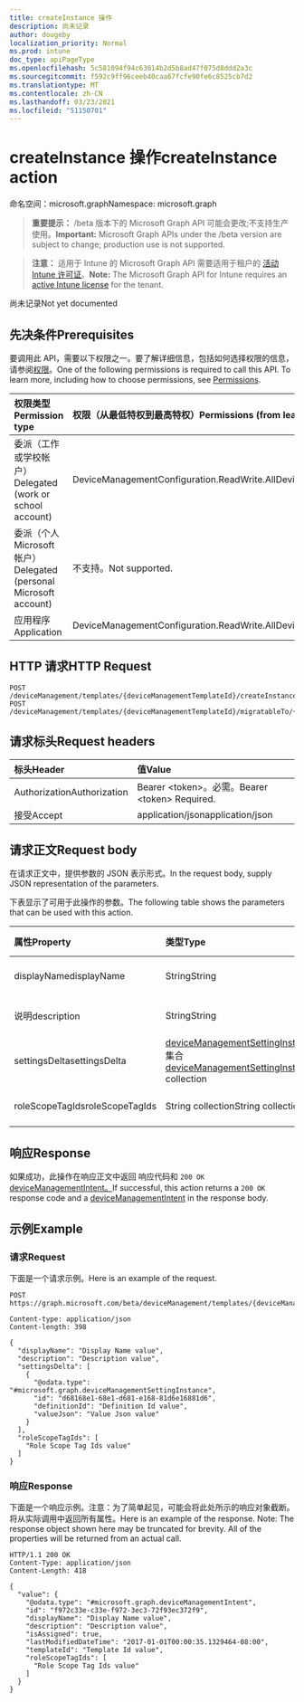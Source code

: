 ```yaml
---
title: createInstance 操作
description: 尚未记录
author: dougeby
localization_priority: Normal
ms.prod: intune
doc_type: apiPageType
ms.openlocfilehash: 5c581094f94c63014b2d5b8ad47f075d8ddd2a3c
ms.sourcegitcommit: f592c9ff96ceeb40caa67fcfe90fe6c8525cb7d2
ms.translationtype: MT
ms.contentlocale: zh-CN
ms.lasthandoff: 03/23/2021
ms.locfileid: "51150701"
---
```

# <a name="createinstance-action"></a><span data-ttu-id="49be6-103">createInstance 操作</span><span class="sxs-lookup"><span data-stu-id="49be6-103">createInstance action</span></span>

<span data-ttu-id="49be6-104">命名空间：microsoft.graph</span><span class="sxs-lookup"><span data-stu-id="49be6-104">Namespace: microsoft.graph</span></span>

> <span data-ttu-id="49be6-105">**重要提示：** /beta 版本下的 Microsoft Graph API 可能会更改;不支持生产使用。</span><span class="sxs-lookup"><span data-stu-id="49be6-105">**Important:** Microsoft Graph APIs under the /beta version are subject to change; production use is not supported.</span></span>

> <span data-ttu-id="49be6-106">**注意：** 适用于 Intune 的 Microsoft Graph API 需要适用于租户的 [活动 Intune 许可证](https://go.microsoft.com/fwlink/?linkid=839381)。</span><span class="sxs-lookup"><span data-stu-id="49be6-106">**Note:** The Microsoft Graph API for Intune requires an [active Intune license](https://go.microsoft.com/fwlink/?linkid=839381) for the tenant.</span></span>

<span data-ttu-id="49be6-107">尚未记录</span><span class="sxs-lookup"><span data-stu-id="49be6-107">Not yet documented</span></span>

## <a name="prerequisites"></a><span data-ttu-id="49be6-108">先决条件</span><span class="sxs-lookup"><span data-stu-id="49be6-108">Prerequisites</span></span>
<span data-ttu-id="49be6-p101">要调用此 API，需要以下权限之一。要了解详细信息，包括如何选择权限的信息，请参阅[权限](/graph/permissions-reference)。</span><span class="sxs-lookup"><span data-stu-id="49be6-p101">One of the following permissions is required to call this API. To learn more, including how to choose permissions, see [Permissions](/graph/permissions-reference).</span></span>

|<span data-ttu-id="49be6-111">权限类型</span><span class="sxs-lookup"><span data-stu-id="49be6-111">Permission type</span></span>|<span data-ttu-id="49be6-112">权限（从最低特权到最高特权）</span><span class="sxs-lookup"><span data-stu-id="49be6-112">Permissions (from least to most privileged)</span></span>|
|:---|:---|
|<span data-ttu-id="49be6-113">委派（工作或学校帐户）</span><span class="sxs-lookup"><span data-stu-id="49be6-113">Delegated (work or school account)</span></span>|<span data-ttu-id="49be6-114">DeviceManagementConfiguration.ReadWrite.All</span><span class="sxs-lookup"><span data-stu-id="49be6-114">DeviceManagementConfiguration.ReadWrite.All</span></span>|
|<span data-ttu-id="49be6-115">委派（个人 Microsoft 帐户）</span><span class="sxs-lookup"><span data-stu-id="49be6-115">Delegated (personal Microsoft account)</span></span>|<span data-ttu-id="49be6-116">不支持。</span><span class="sxs-lookup"><span data-stu-id="49be6-116">Not supported.</span></span>|
|<span data-ttu-id="49be6-117">应用程序</span><span class="sxs-lookup"><span data-stu-id="49be6-117">Application</span></span>|<span data-ttu-id="49be6-118">DeviceManagementConfiguration.ReadWrite.All</span><span class="sxs-lookup"><span data-stu-id="49be6-118">DeviceManagementConfiguration.ReadWrite.All</span></span>|

## <a name="http-request"></a><span data-ttu-id="49be6-119">HTTP 请求</span><span class="sxs-lookup"><span data-stu-id="49be6-119">HTTP Request</span></span>
<!-- {
  "blockType": "ignored"
}
-->
``` http
POST /deviceManagement/templates/{deviceManagementTemplateId}/createInstance
POST /deviceManagement/templates/{deviceManagementTemplateId}/migratableTo/{deviceManagementTemplateId}/createInstance
```

## <a name="request-headers"></a><span data-ttu-id="49be6-120">请求标头</span><span class="sxs-lookup"><span data-stu-id="49be6-120">Request headers</span></span>
|<span data-ttu-id="49be6-121">标头</span><span class="sxs-lookup"><span data-stu-id="49be6-121">Header</span></span>|<span data-ttu-id="49be6-122">值</span><span class="sxs-lookup"><span data-stu-id="49be6-122">Value</span></span>|
|:---|:---|
|<span data-ttu-id="49be6-123">Authorization</span><span class="sxs-lookup"><span data-stu-id="49be6-123">Authorization</span></span>|<span data-ttu-id="49be6-124">Bearer &lt;token&gt;。必需。</span><span class="sxs-lookup"><span data-stu-id="49be6-124">Bearer &lt;token&gt; Required.</span></span>|
|<span data-ttu-id="49be6-125">接受</span><span class="sxs-lookup"><span data-stu-id="49be6-125">Accept</span></span>|<span data-ttu-id="49be6-126">application/json</span><span class="sxs-lookup"><span data-stu-id="49be6-126">application/json</span></span>|

## <a name="request-body"></a><span data-ttu-id="49be6-127">请求正文</span><span class="sxs-lookup"><span data-stu-id="49be6-127">Request body</span></span>
<span data-ttu-id="49be6-128">在请求正文中，提供参数的 JSON 表示形式。</span><span class="sxs-lookup"><span data-stu-id="49be6-128">In the request body, supply JSON representation of the parameters.</span></span>

<span data-ttu-id="49be6-129">下表显示了可用于此操作的参数。</span><span class="sxs-lookup"><span data-stu-id="49be6-129">The following table shows the parameters that can be used with this action.</span></span>

|<span data-ttu-id="49be6-130">属性</span><span class="sxs-lookup"><span data-stu-id="49be6-130">Property</span></span>|<span data-ttu-id="49be6-131">类型</span><span class="sxs-lookup"><span data-stu-id="49be6-131">Type</span></span>|<span data-ttu-id="49be6-132">说明</span><span class="sxs-lookup"><span data-stu-id="49be6-132">Description</span></span>|
|:---|:---|:---|
|<span data-ttu-id="49be6-133">displayName</span><span class="sxs-lookup"><span data-stu-id="49be6-133">displayName</span></span>|<span data-ttu-id="49be6-134">String</span><span class="sxs-lookup"><span data-stu-id="49be6-134">String</span></span>|<span data-ttu-id="49be6-135">尚未记录</span><span class="sxs-lookup"><span data-stu-id="49be6-135">Not yet documented</span></span>|
|<span data-ttu-id="49be6-136">说明</span><span class="sxs-lookup"><span data-stu-id="49be6-136">description</span></span>|<span data-ttu-id="49be6-137">String</span><span class="sxs-lookup"><span data-stu-id="49be6-137">String</span></span>|<span data-ttu-id="49be6-138">尚未记录</span><span class="sxs-lookup"><span data-stu-id="49be6-138">Not yet documented</span></span>|
|<span data-ttu-id="49be6-139">settingsDelta</span><span class="sxs-lookup"><span data-stu-id="49be6-139">settingsDelta</span></span>|<span data-ttu-id="49be6-140">[deviceManagementSettingInstance](../resources/intune-deviceintent-devicemanagementsettinginstance.md) 集合</span><span class="sxs-lookup"><span data-stu-id="49be6-140">[deviceManagementSettingInstance](../resources/intune-deviceintent-devicemanagementsettinginstance.md) collection</span></span>|<span data-ttu-id="49be6-141">尚未记录</span><span class="sxs-lookup"><span data-stu-id="49be6-141">Not yet documented</span></span>|
|<span data-ttu-id="49be6-142">roleScopeTagIds</span><span class="sxs-lookup"><span data-stu-id="49be6-142">roleScopeTagIds</span></span>|<span data-ttu-id="49be6-143">String collection</span><span class="sxs-lookup"><span data-stu-id="49be6-143">String collection</span></span>|<span data-ttu-id="49be6-144">尚未记录</span><span class="sxs-lookup"><span data-stu-id="49be6-144">Not yet documented</span></span>|



## <a name="response"></a><span data-ttu-id="49be6-145">响应</span><span class="sxs-lookup"><span data-stu-id="49be6-145">Response</span></span>
<span data-ttu-id="49be6-146">如果成功，此操作在响应正文中返回 响应代码和 `200 OK` [deviceManagementIntent。](../resources/intune-deviceintent-devicemanagementintent.md)</span><span class="sxs-lookup"><span data-stu-id="49be6-146">If successful, this action returns a `200 OK` response code and a [deviceManagementIntent](../resources/intune-deviceintent-devicemanagementintent.md) in the response body.</span></span>

## <a name="example"></a><span data-ttu-id="49be6-147">示例</span><span class="sxs-lookup"><span data-stu-id="49be6-147">Example</span></span>

### <a name="request"></a><span data-ttu-id="49be6-148">请求</span><span class="sxs-lookup"><span data-stu-id="49be6-148">Request</span></span>
<span data-ttu-id="49be6-149">下面是一个请求示例。</span><span class="sxs-lookup"><span data-stu-id="49be6-149">Here is an example of the request.</span></span>
``` http
POST https://graph.microsoft.com/beta/deviceManagement/templates/{deviceManagementTemplateId}/createInstance

Content-type: application/json
Content-length: 398

{
  "displayName": "Display Name value",
  "description": "Description value",
  "settingsDelta": [
    {
      "@odata.type": "#microsoft.graph.deviceManagementSettingInstance",
      "id": "d68168e1-68e1-d681-e168-81d6e16881d6",
      "definitionId": "Definition Id value",
      "valueJson": "Value Json value"
    }
  ],
  "roleScopeTagIds": [
    "Role Scope Tag Ids value"
  ]
}
```

### <a name="response"></a><span data-ttu-id="49be6-150">响应</span><span class="sxs-lookup"><span data-stu-id="49be6-150">Response</span></span>
<span data-ttu-id="49be6-p102">下面是一个响应示例。注意：为了简单起见，可能会将此处所示的响应对象截断。将从实际调用中返回所有属性。</span><span class="sxs-lookup"><span data-stu-id="49be6-p102">Here is an example of the response. Note: The response object shown here may be truncated for brevity. All of the properties will be returned from an actual call.</span></span>
``` http
HTTP/1.1 200 OK
Content-Type: application/json
Content-Length: 418

{
  "value": {
    "@odata.type": "#microsoft.graph.deviceManagementIntent",
    "id": "f972c33e-c33e-f972-3ec3-72f93ec372f9",
    "displayName": "Display Name value",
    "description": "Description value",
    "isAssigned": true,
    "lastModifiedDateTime": "2017-01-01T00:00:35.1329464-08:00",
    "templateId": "Template Id value",
    "roleScopeTagIds": [
      "Role Scope Tag Ids value"
    ]
  }
}
```





